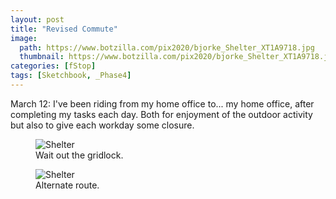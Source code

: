 ```yaml
---
layout: post
title: "Revised Commute"
image:
  path: https://www.botzilla.com/pix2020/bjorke_Shelter_XT1A9718.jpg
  thumbnail: https://www.botzilla.com/pix2020/bjorke_Shelter_XT1A9718.jpg
categories: [fStop]
tags: [Sketchbook, _Phase4]
---
```


March 12: I've been riding from my home office to... my home office, after completing my tasks each day. Both for enjoyment of the outdoor activity but also to give each workday some closure.

<!--more-->

<figure class="align-center">
<img alt="Shelter" src="https://botzilla.com/pix2020/bjorke_Shelter_XT1A9711.jpg">
<figcaption>Wait out the gridlock.</figcaption>
</figure>

<figure class="align-center">
<img alt="Shelter" src="https://botzilla.com/pix2020/bjorke_Putnam_KBXF7740.jpg">
<figcaption>Alternate route.</figcaption>
</figure>

